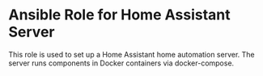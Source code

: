 # Ansible Role for Home Assistant Server

This role is used to set up a Home Assistant home automation server. The
server runs components in Docker containers via docker-compose.
